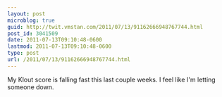 ```yaml
---
layout: post
microblog: true
guid: http://twit.vmstan.com/2011/07/13/91162666948767744.html
post_id: 3041509
date: 2011-07-13T09:10:48-0600
lastmod: 2011-07-13T09:10:48-0600
type: post
url: /2011/07/13/91162666948767744.html
---
```

My Klout score is falling fast this last couple weeks. I feel like I'm letting someone down.

